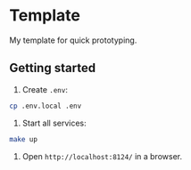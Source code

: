 # Template

My template for quick prototyping.

## Getting started

1. Create `.env`:
  ```bash
  cp .env.local .env
  ```
1. Start all services:
  ```bash
  make up
  ```
1. Open `http://localhost:8124/` in a browser.
